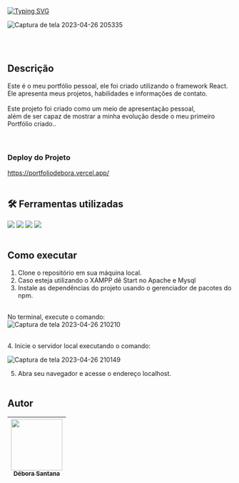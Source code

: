 [![Typing SVG](https://readme-typing-svg.demolab.com?font=Fira+Code&weight=500&size=30&pause=1000&color=8540CE&width=435&lines=Portf%C3%B3lio)](https://git.io/typing-svg)

![Captura de tela 2023-04-26 205335](https://user-images.githubusercontent.com/113525688/234726698-80f76928-d6fb-4acd-a20a-7604719394f9.png)

</br>
</br>


## Descrição
Este é o meu portfólio pessoal, ele foi criado utilizando o framework React. </br>
Ele apresenta meus projetos, habilidades e informações de contato. </br>
</br>
Este projeto foi criado como um meio de apresentação pessoal,</br> além de ser capaz de mostrar a minha evolução desde o meu primeiro Portfólio criado..</br>
<br><br>

### Deploy do Projeto </br>
https://portfoliodebora.vercel.app/
<br><br>

## 🛠️ Ferramentas utilizadas 

<img src="https://img.shields.io/badge/Vercel-000000?style=for-the-badge&logo=vercel&logoColor=white" target="_blank"></a> 
<img src="https://img.shields.io/badge/React-20232A?style=for-the-badge&logo=react&logoColor=61DAFB" target="_blank"></a>
<img src="https://img.shields.io/badge/HTML5-E34F26?style=for-the-badge&logo=html5&logoColor=white" target="_blank"></a> 
<img src="https://img.shields.io/badge/CSS3-1572B6?style=for-the-badge&logo=css3&logoColor=white" target="_blank"></a>
<br><br>

## Como executar </br>
1. Clone o repositório em sua máquina local. </br>
2. Caso esteja utilizando o XAMPP dê Start no Apache e Mysql </br>
3. Instale as dependências do projeto usando o gerenciador de pacotes do npm. 
</br></br>

No terminal, execute o comando:</br>
![Captura de tela 2023-04-26 210210](https://user-images.githubusercontent.com/113525688/234727603-e52e9355-1d76-45d7-9a12-15f07d266b88.png)

</br>
4. Inicie o servidor local executando o comando:</br>

 ![Captura de tela 2023-04-26 210149](https://user-images.githubusercontent.com/113525688/234727642-67fa4ee4-c2da-4d55-9c5a-6047eb275357.png)

5. Abra seu navegador e acesse o endereço localhost.
</br></br>


## Autor
| [<img src="https://avatars.githubusercontent.com/u/113525688?v=4" width=115><br><sub>Débora Santana</sub>](https://github.com/DeboraSantanaa)
| :---: |
